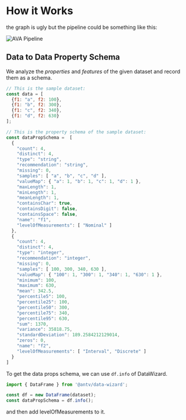 # How it Works

the graph is ugly but the pipeline could be something like this:

![AVA Pipeline](https://gw.alipayobjects.com/zos/antfincdn/YBzJnTR4My/avapipeline.png)

## Data to Data Property Schema

We analyze the _properties_ and _features_ of the given dataset and record them as a schema.

```js
// This is the sample dataset:
const data = [
  {f1: "a", f2: 100},
  {f1: "b", f2: 300},
  {f1: "c", f2: 340},
  {f1: "d", f2: 630}
];

// This is the property schema of the sample dataset:
const dataPropSchema =  [
  {
    "count": 4,
    "distinct": 4,
    "type": "string",
    "recommendation": "string",
    "missing": 0,
    "samples": [ "a", "b", "c", "d" ],
    "valueMap": { "a": 1, "b": 1, "c": 1, "d": 1 },
    "maxLength": 1,
    "minLength": 1,
    "meanLength": 1,
    "containsChar": true,
    "containsDigit": false,
    "containsSpace": false,
    "name": "f1",
    "levelOfMeasurements": [ "Nominal" ]
  },
  {
    "count": 4,
    "distinct": 4,
    "type": "integer",
    "recommendation": "integer",
    "missing": 0,
    "samples": [ 100, 300, 340, 630 ],
    "valueMap": { "100": 1, "300": 1, "340": 1, "630": 1 },
    "minimum": 100,
    "maximum": 630,
    "mean": 342.5,
    "percentile5": 100,
    "percentile25": 100,
    "percentile50": 300,
    "percentile75": 340,
    "percentile95": 630,
    "sum": 1370,
    "variance": 35818.75,
    "standardDeviation": 189.2584212129014,
    "zeros": 0,
    "name": "f2",
    "levelOfMeasurements": [ "Interval", "Discrete" ]
  }
]
```

To get the data props schema, we can use `df.info` of DataWizard.

```js
import { DataFrame } from '@antv/data-wizard';

const df = new DataFrame(dataset);
const dataPropSchema = df.info();
```

and then add levelOfMeasurements to it.
